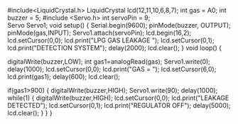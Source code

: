 #include<LiquidCrystal.h>
LiquidCrystal lcd(12,11,10,6,8,7);
int gas = A0;
int buzzer = 5;
#include <Servo.h> 
int servoPin = 9;  
Servo Servo1;
void setup()
{ 
   Serial.begin(9600); 
   pinMode(buzzer, OUTPUT);
      pinMode(gas,INPUT);
Servo1.attach(servoPin); 
  lcd.begin(16,2);
  lcd.setCursor(0,0);
  lcd.print("LPG GAS LEAKAGE "); 
  lcd.setCursor(0,1);
  lcd.print("DETECTION SYSTEM");
  delay(2000);
  lcd.clear();
}
void loop()
{

digitalWrite(buzzer,LOW);
int   gas1=analogRead(gas); 
   Servo1.write(0); 
   delay(1000); 
lcd.setCursor(0,0);
  lcd.print("GAS = ");
  lcd.setCursor(6,0);
  lcd.print(gas1);
 delay(600);
  lcd.clear();

  if(gas1>900)
{
   digitalWrite(buzzer,HIGH);
   Servo1.write(90); 
   delay(1000); 
   while(1)
   {
   digitalWrite(buzzer,HIGH);
  lcd.setCursor(0,0);
  lcd.print("LEAKAGE DETECTED");
  lcd.setCursor(0,1);
   lcd.print("REGULATOR OFF");
 delay(5000);
  lcd.clear();
   }
}
}

